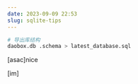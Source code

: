 ```yaml
---
date: 2023-09-09 22:53
slug: sqlite-tips
---
```


```bash
# 导出库结构
daobox.db .schema > latest_database.sql
```
[asac]nice

[im]
